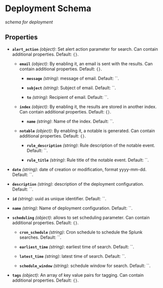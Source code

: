 # Deployment Schema


*schema for deployment*


## Properties


- **`alert_action`** *(object)*: Set alert action parameter for search. Can contain additional properties. Default: `{}`.

  - **`email`** *(object)*: By enabling it, an email is sent with the results. Can contain additional properties. Default: `{}`.

    - **`message`** *(string)*: message of email. Default: ``.

    - **`subject`** *(string)*: Subject of email. Default: ``.

    - **`to`** *(string)*: Recipient of email. Default: ``.

  - **`index`** *(object)*: By enabling it, the results are stored in another index. Can contain additional properties. Default: `{}`.

    - **`name`** *(string)*: Name of the index. Default: ``.

  - **`notable`** *(object)*: By enabling it, a notable is generated. Can contain additional properties. Default: `{}`.

    - **`rule_description`** *(string)*: Rule description of the notable event. Default: ``.

    - **`rule_title`** *(string)*: Rule title of the notable event. Default: ``.

- **`date`** *(string)*: date of creation or modification, format yyyy-mm-dd. Default: ``.

- **`description`** *(string)*: description of the deployment configuration. Default: ``.

- **`id`** *(string)*: uuid as unique identifier. Default: ``.

- **`name`** *(string)*: Name of deployment configuration. Default: ``.

- **`scheduling`** *(object)*: allows to set scheduling parameter. Can contain additional properties. Default: `{}`.

  - **`cron_schedule`** *(string)*: Cron schedule to schedule the Splunk searches. Default: ``.

  - **`earliest_time`** *(string)*: earliest time of search. Default: ``.

  - **`latest_time`** *(string)*: latest time of search. Default: ``.

  - **`schedule_window`** *(string)*: schedule window for search. Default: ``.

- **`tags`** *(object)*: An array of key value pairs for tagging. Can contain additional properties. Default: `{}`.
